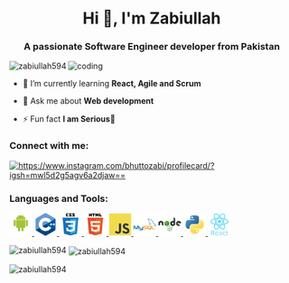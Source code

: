 <h1 align="center">Hi 👋, I'm Zabiullah</h1>
<h3 align="center">A passionate Software Engineer developer from Pakistan</h3>
<img align="right" alt="coding" width="400" src="https://tse1.mm.bing.net/th/id/OIP.P4P_dtKk5nhiexXv1Hk9eQHaFj?pid=Api&P=0&h=220">

<p align="left"> <img src="https://komarev.com/ghpvc/?username=zabiullah594&label=Profile%20views&color=0e75b6&style=flat" alt="zabiullah594" /> </p>

- 🌱 I’m currently learning **React, Agile and Scrum**

- 💬 Ask me about **Web development**

- ⚡ Fun fact **I am Serious🤑**

<h3 align="left">Connect with me:</h3>
<p align="left">
<a href="https://instagram.com/https://www.instagram.com/bhuttozabi/profilecard/?igsh=mwl5d2g5agv6a2djaw==" target="blank"><img align="center" src="https://raw.githubusercontent.com/rahuldkjain/github-profile-readme-generator/master/src/images/icons/Social/instagram.svg" alt="https://www.instagram.com/bhuttozabi/profilecard/?igsh=mwl5d2g5agv6a2djaw==" height="30" width="40" /></a>
</p>

<h3 align="left">Languages and Tools:</h3>
<p align="left"> <a href="https://developer.android.com" target="_blank" rel="noreferrer"> <img src="https://raw.githubusercontent.com/devicons/devicon/master/icons/android/android-original-wordmark.svg" alt="android" width="40" height="40"/> </a> <a href="https://www.w3schools.com/cpp/" target="_blank" rel="noreferrer"> <img src="https://raw.githubusercontent.com/devicons/devicon/master/icons/cplusplus/cplusplus-original.svg" alt="cplusplus" width="40" height="40"/> </a> <a href="https://www.w3schools.com/css/" target="_blank" rel="noreferrer"> <img src="https://raw.githubusercontent.com/devicons/devicon/master/icons/css3/css3-original-wordmark.svg" alt="css3" width="40" height="40"/> </a> <a href="https://www.w3.org/html/" target="_blank" rel="noreferrer"> <img src="https://raw.githubusercontent.com/devicons/devicon/master/icons/html5/html5-original-wordmark.svg" alt="html5" width="40" height="40"/> </a> <a href="https://developer.mozilla.org/en-US/docs/Web/JavaScript" target="_blank" rel="noreferrer"> <img src="https://raw.githubusercontent.com/devicons/devicon/master/icons/javascript/javascript-original.svg" alt="javascript" width="40" height="40"/> </a> <a href="https://www.mysql.com/" target="_blank" rel="noreferrer"> <img src="https://raw.githubusercontent.com/devicons/devicon/master/icons/mysql/mysql-original-wordmark.svg" alt="mysql" width="40" height="40"/> </a> <a href="https://nodejs.org" target="_blank" rel="noreferrer"> <img src="https://raw.githubusercontent.com/devicons/devicon/master/icons/nodejs/nodejs-original-wordmark.svg" alt="nodejs" width="40" height="40"/> </a> <a href="https://www.python.org" target="_blank" rel="noreferrer"> <img src="https://raw.githubusercontent.com/devicons/devicon/master/icons/python/python-original.svg" alt="python" width="40" height="40"/> </a> <a href="https://reactjs.org/" target="_blank" rel="noreferrer"> <img src="https://raw.githubusercontent.com/devicons/devicon/master/icons/react/react-original-wordmark.svg" alt="react" width="40" height="40"/> </a> </p>

<p><img align="left" src="https://github-readme-stats.vercel.app/api/top-langs?username=zabiullah594&show_icons=true&locale=en&layout=compact" alt="zabiullah594" /></p>

<p>&nbsp;<img align="center" src="https://github-readme-stats.vercel.app/api?username=zabiullah594&show_icons=true&locale=en" alt="zabiullah594" /></p>

<p><img align="center" src="https://github-readme-streak-stats.herokuapp.com/?user=zabiullah594&" alt="zabiullah594" /></p>

